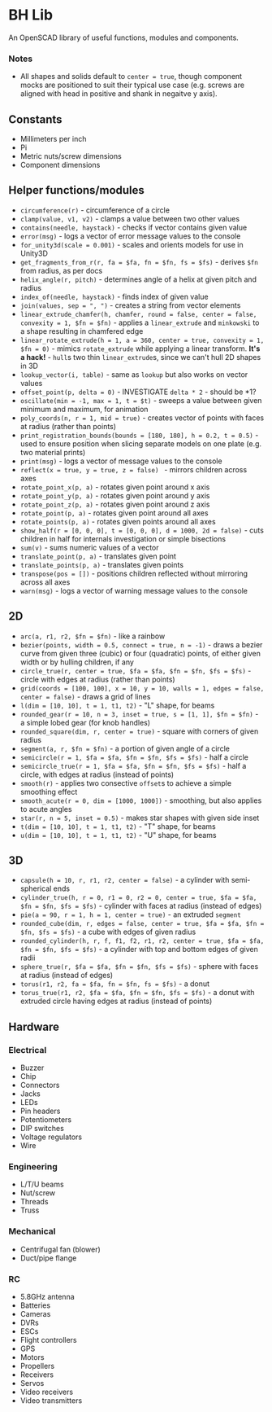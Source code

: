 # BH Lib

An OpenSCAD library of useful functions, modules and components.

### Notes

* All shapes and solids default to `center = true`, though component mocks are positioned to suit their typical use case (e.g. screws are aligned with head in positive and shank in negaitve y axis).

## Constants

* Millimeters per inch
* Pi
* Metric nuts/screw dimensions
* Component dimensions

## Helper functions/modules

* `circumference(r)` - circumference of a circle
* `clamp(value, v1, v2)` - clamps a value between two other values
* `contains(needle, haystack)` - checks if vector contains given value
* `error(msg)` - logs a vector of error message values to the console
* `for_unity3d(scale = 0.001)` - scales and orients models for use in Unity3D
* `get_fragments_from_r(r, fa = $fa, fn = $fn, fs = $fs)` - derives `$fn` from radius, as per docs
* `helix_angle(r, pitch)` - determines angle of a helix at given pitch and radius
* `index_of(needle, haystack)` - finds index of given value
* `join(values, sep = ", ")` - creates a string from vector elements
* `linear_extrude_chamfer(h, chamfer, round = false, center = false, convexity = 1, $fn = $fn)` - applies a `linear_extrude` and `minkowski` to a shape resulting in chamfered edge
* `linear_rotate_extrude(h = 1, a = 360, center = true, convexity = 1, $fn = 0)` - mimics `rotate_extrude` while applying a linear transform. **It's a hack!** - `hull`s two thin `linear_extrude`s, since we can't hull 2D shapes in 3D
* `lookup_vector(i, table)` - same as `lookup` but also works on vector values
* `offset_point(p, delta = 0)` - INVESTIGATE `delta * 2` - should be *1?
* `oscillate(min = -1, max = 1, t = $t)` - sweeps a value between given minimum and maximum, for animation
* `poly_coords(n, r = 1, mid = true)` - creates vector of points with faces at radius (rather than points)
* `print_registration_bounds(bounds = [180, 180], h = 0.2, t = 0.5)` - used to ensure position when slicing separate models on one plate (e.g. two material prints)
* `print(msg)` - logs a vector of message values to the console
* `reflect(x = true, y = true, z = false) ` - mirrors children across axes
* `rotate_point_x(p, a)` - rotates given point around x axis
* `rotate_point_y(p, a)` - rotates given point around y axis
* `rotate_point_z(p, a)` - rotates given point around z axis
* `rotate_point(p, a)` - rotates given point around all axes
* `rotate_points(p, a)` - rotates given points around all axes
* `show_half(r = [0, 0, 0], t = [0, 0, 0], d = 1000, 2d = false)` - cuts children in half for internals investigation or simple bisections
* `sum(v)` - sums numeric values of a vector
* `translate_point(p, a)` - translates given point
* `translate_points(p, a)` - translates given points
* `transpose(pos = [])` - positions children reflected without mirroring across all axes
* `warn(msg)` - logs a vector of warning message values to the console

## 2D

* `arc(a, r1, r2, $fn = $fn)` - like a rainbow
* `bezier(points, width = 0.5, connect = true, n = -1)` - draws a bezier curve from given three (cubic) or four (quadratic) points, of either given width or by hulling children, if any
* `circle_true(r, center = true, $fa = $fa, $fn = $fn, $fs = $fs)` - circle with edges at radius (rather than points)
* `grid(coords = [100, 100], x = 10, y = 10, walls = 1, edges = false, center = false)` - draws a grid of lines
* `l(dim = [10, 10], t = 1, t1, t2)` - "L" shape, for beams
* `rounded_gear(r = 10, n = 3, inset = true, s = [1, 1], $fn = $fn)` - a simple lobed gear (for knob handles)
* `rounded_square(dim, r, center = true)` - square with corners of given radius
* `segment(a, r, $fn = $fn)` - a portion of given angle of a circle
* `semicircle(r = 1, $fa = $fa, $fn = $fn, $fs = $fs)` - half a circle
* `semicircle_true(r = 1, $fa = $fa, $fn = $fn, $fs = $fs)` - half a circle, with edges at radius (instead of points)
* `smooth(r)` - applies two consective `offset`s to achieve a simple smoothing effect
* `smooth_acute(r = 0, dim = [1000, 1000])` - smoothing, but also applies to acute angles
* `star(r, n = 5, inset = 0.5)` - makes star shapes with given side inset
* `t(dim = [10, 10], t = 1, t1, t2)` - "T" shape, for beams
* `u(dim = [10, 10], t = 1, t1, t2)` - "U" shape, for beams

## 3D

* `capsule(h = 10, r, r1, r2, center = false)` - a cylinder with semi-spherical ends
* `cylinder_true(h, r = 0, r1 = 0, r2 = 0, center = true, $fa = $fa, $fn = $fn, $fs = $fs)` - cylinder with faces at radius (instead of edges)
* `pie(a = 90, r = 1, h = 1, center = true)` - an extruded `segment`
* `rounded_cube(dim, r, edges = false, center = true, $fa = $fa, $fn = $fn, $fs = $fs)` - a cube with edges of given radius
* `rounded_cylinder(h, r, f, f1, f2, r1, r2, center = true, $fa = $fa, $fn = $fn, $fs = $fs)` - a cylinder with top and bottom edges of given radii
* `sphere_true(r, $fa = $fa, $fn = $fn, $fs = $fs)` - sphere with faces at radius (instead of edges)
* `torus(r1, r2, fa = $fa, fn = $fn, fs = $fs)` - a donut
* `torus_true(r1, r2, $fa = $fa, $fn = $fn, $fs = $fs)` - a donut with extruded circle having edges at radius (instead of points)

## Hardware

### Electrical

* Buzzer
* Chip
* Connectors
* Jacks
* LEDs
* Pin headers
* Potentiometers
* DIP switches
* Voltage regulators
* Wire

### Engineering

* L/T/U beams
* Nut/screw
* Threads
* Truss

### Mechanical

* Centrifugal fan (blower)
* Duct/pipe flange

### RC

* 5.8GHz antenna
* Batteries
* Cameras
* DVRs
* ESCs
* Flight controllers
* GPS
* Motors
* Propellers
* Receivers
* Servos
* Video receivers
* Video transmitters
